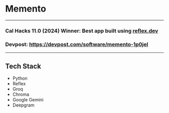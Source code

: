 # Memento
---

### Cal Hacks 11.0 (2024) Winner: Best app built using [reflex.dev](https://reflex.dev/)

### Devpost: https://devpost.com/software/memento-1p0jel

---

## Tech Stack
- Python
- Reflex
- Groq
- Chroma
- Google Gemini
- Deepgram
